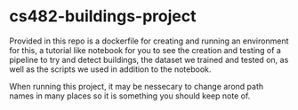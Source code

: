 # cs482-buildings-project
Provided in this repo is a dockerfile for creating and running an environment for this,
a tutorial like notebook for you to see the creation and testing of a pipeline to try and detect buildings,
the dataset we trained and tested on,
as well as the scripts we used in addition to the notebook.

When running this project, it may be nessecary to change arond path names in many places so it is something you should keep note of. 
